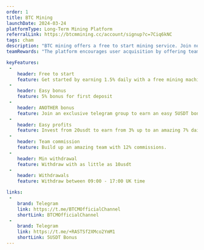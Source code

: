 ```yaml
---
order: 1
title: BTC Mining
launchDate: 2024-03-24
platformType: Long-Term Mining Platform
referralLink: https://btcmmining.cc/account/signup?c=7Ciq6kNC
tags: cham
description: "BTC mining offers a free to start mining service. Join now to get a free mining and a 5usdt bonus machine on sign up."
teamRewards: "The platform encourages user acquisition by offering team commissions and referral rewards. Every time a lower-level user deposits, the upper-level user can get a 10% reward each time. More information is accessible on the official website."

keyFeatures:
 - 
    header: Free to start
    feature: Get started by earning 1.5% daily with a free mining machine worth 10usdt.
 - 
    header: Easy bonus
    feature: 5% bonus for first deposit
 - 
    header: ANOTHER bonus
    feature: Join an exclusive telegram group to earn an easy 5USDT bonus. Once you're in, just ask! (Link in resources)
 - 
    header: Easy profits
    feature: Invest from 20usdt to earn from 3% up to an amazing 7% daily.
 - 
    header: Team commission
    feature: Build up an amazing team with 12% commissions.
 - 
    header: Min withdrawal
    feature: Withdraw with as little as 10usdt
 - 
    header: Withdrawals 
    feature: Withdraw between 09:00 - 17:00 UK time

links:
 - 
    brand: Telegram
    link: https://t.me/BTCMOfficialChannel
    shortLink: BTCMOfficialChannel
 - 
    brand: Telegram
    link: https://t.me/+RASTSf2XMco2YmM1
    shortLink: 5USDT Bonus
---
```

